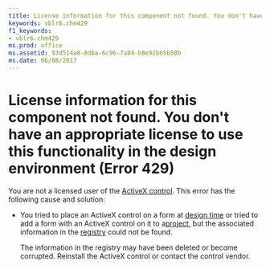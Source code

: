```yaml
---
title: License information for this component not found. You don't have an appropriate license to use this functionality in the design environment (Error 429)
keywords: vblr6.chm429
f1_keywords:
- vblr6.chm429
ms.prod: office
ms.assetid: 93d514a8-8d6a-6c96-7a84-b8e92b65b58b
ms.date: 06/08/2017
---
```



# License information for this component not found. You don't have an appropriate license to use this functionality in the design environment (Error 429)

You are not a licensed user of the [ActiveX control](../../Glossary/vbe-glossary.md#ActiveX-control). This error has the following cause and solution:



- You tried to place an ActiveX control on a form at [design time](../../Glossary/vbe-glossary.md#design-time) or tried to add a form with an ActiveX control on it to a[project](../../Glossary/vbe-glossary.md#project), but the associated information in the [registry](../../Glossary/vbe-glossary.md#registry) could not be found.
    
    The information in the registry may have been deleted or become corrupted. Reinstall the ActiveX control or contact the control vendor.
    


